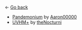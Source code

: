 ← [Go back](https://github.com/bugworm/Categories/wiki/Borderlands-2)
* [Pandemonium](https://github.com/bugworm/Categories/wiki/Pandemonium) by [Aaron00000](https://github.com/BLCM/BLCMods/tree/master/Borderlands%202%20mods/Aaron0000)
* [UVHM+](https://github.com/bugworm/Categories/wiki/UVHM-Plus) by [theNocturni](https://github.com/BLCM/BLCMods/tree/master/Borderlands%202%20mods/theNocturni)
